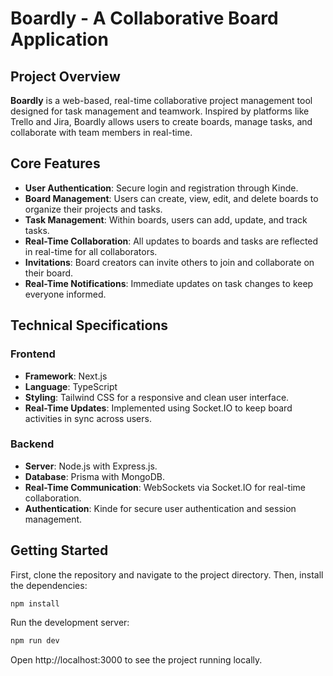 # Boardly - A Collaborative Board Application

## Project Overview

**Boardly** is a web-based, real-time collaborative project management tool designed for task management and teamwork. Inspired by platforms like Trello and Jira, Boardly allows users to create boards, manage tasks, and collaborate with team members in real-time.

## Core Features

- **User Authentication**: Secure login and registration through Kinde.
- **Board Management**: Users can create, view, edit, and delete boards to organize their projects and tasks.
- **Task Management**: Within boards, users can add, update, and track tasks.
- **Real-Time Collaboration**: All updates to boards and tasks are reflected in real-time for all collaborators.
- **Invitations**: Board creators can invite others to join and collaborate on their board.
- **Real-Time Notifications**: Immediate updates on task changes to keep everyone informed.
  
## Technical Specifications

### Frontend

- **Framework**: Next.js
- **Language**: TypeScript
- **Styling**: Tailwind CSS for a responsive and clean user interface.
- **Real-Time Updates**: Implemented using Socket.IO to keep board activities in sync across users.

### Backend

- **Server**: Node.js with Express.js.
- **Database**: Prisma with MongoDB.
- **Real-Time Communication**: WebSockets via Socket.IO for real-time collaboration.
- **Authentication**: Kinde for secure user authentication and session management.

## Getting Started

First, clone the repository and navigate to the project directory. Then, install the dependencies:

```bash
npm install
```
Run the development server:
```bash
npm run dev
```
Open http://localhost:3000 to see the project running locally. 


